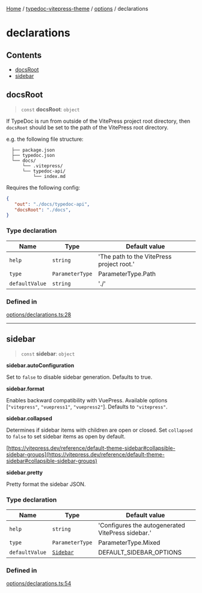 [Home](../../../../README.md) / [typedoc-vitepress-theme](../../../README.md) / [options](../../README.md) / declarations

# declarations

## Contents

* [docsRoot](#docsroot)
* [sidebar](#sidebar)

## docsRoot

> `const` **docsRoot**: `object`

If TypeDoc is run from outside of the VitePress project root directory, then `docsRoot` should be set to the path of the VitePress root directory.

e.g. the following file structure:

```
  ├── package.json
  ├── typedoc.json
  └── docs/
      └── .vitepress/
      └── typedoc-api/
          └── index.md
```

Requires the following config:

```json filename="typedoc.json"
{
   "out": "./docs/typedoc-api",
   "docsRoot": "./docs",
}
```

### Type declaration

| Name           | Type            | Default value                             |
| -------------- | --------------- | ----------------------------------------- |
| `help`         | `string`        | 'The path to the VitePress project root.' |
| `type`         | `ParameterType` | ParameterType.Path                        |
| `defaultValue` | `string`        | './'                                      |

### Defined in

[options/declarations.ts:28](https://github.com/typedoc2md/typedoc-plugin-markdown/blob/main/packages/typedoc-vitepress-theme/src/options/declarations.ts#L28)

***

## sidebar

> `const` **sidebar**: `object`

**sidebar.autoConfiguration**

Set to `false` to disable sidebar generation. Defaults to true.

**sidebar.format**

Enables backward compatibility with VuePress. Available options \[`"vitepress"`, `"vuepress1"`, `"vuepress2"`]. Defaults to `"vitepress"`.

**sidebar.collapsed**

Determines if sidebar items with children are open or closed. Set `collapsed` to `false` to set sidebar items as open by default.

[https://vitepress.dev/reference/default-theme-sidebar#collapsible-sidebar-groups](https://vitepress.dev/reference/default-theme-sidebar#collapsible-sidebar-groups)

**sidebar.pretty**

Pretty format the sidebar JSON.

### Type declaration

| Name           | Type                                              | Default value                                     |
| -------------- | ------------------------------------------------- | ------------------------------------------------- |
| `help`         | `string`                                          | 'Configures the autogenerated VitePress sidebar.' |
| `type`         | `ParameterType`                                   | ParameterType.Mixed                               |
| `defaultValue` | [`Sidebar`](../../../types/interfaces/Sidebar.md) | DEFAULT\_SIDEBAR\_OPTIONS                         |

### Defined in

[options/declarations.ts:54](https://github.com/typedoc2md/typedoc-plugin-markdown/blob/main/packages/typedoc-vitepress-theme/src/options/declarations.ts#L54)

